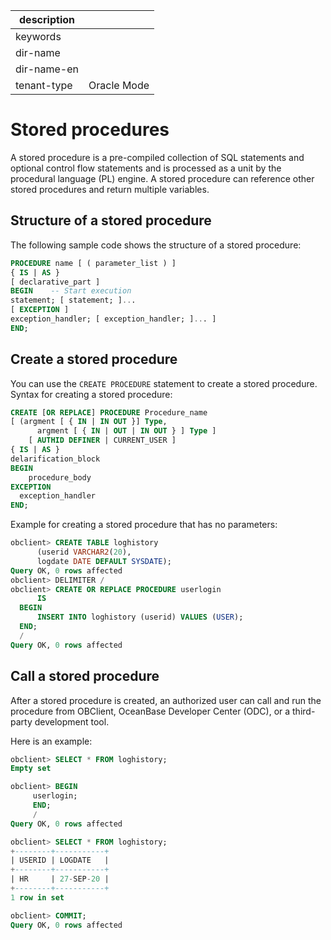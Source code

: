 |description||
|---|---|
|keywords||
|dir-name||
|dir-name-en||
|tenant-type|Oracle Mode|

# Stored procedures

A stored procedure is a pre-compiled collection of SQL statements and optional control flow statements and is processed as a unit by the procedural language (PL) engine. A stored procedure can reference other stored procedures and return multiple variables.

## Structure of a stored procedure

The following sample code shows the structure of a stored procedure:

```sql
PROCEDURE name [ ( parameter_list ) ]
{ IS | AS }
[ declarative_part ]
BEGIN    -- Start execution
statement; [ statement; ]...
[ EXCEPTION ]
exception_handler; [ exception_handler; ]... ]
END;
```

## Create a stored procedure

You can use the `CREATE PROCEDURE` statement to create a stored procedure. Syntax for creating a stored procedure:

```sql
CREATE [OR REPLACE] PROCEDURE Procedure_name
[ (argment [ { IN | IN OUT }] Type,
      argment [ { IN | OUT | IN OUT } ] Type ]
    [ AUTHID DEFINER | CURRENT_USER ]
{ IS | AS }
delarification_block
BEGIN
    procedure_body
EXCEPTION
  exception_handler
END;
```

Example for creating a stored procedure that has no parameters:

```sql
obclient> CREATE TABLE loghistory
      (userid VARCHAR2(20),
      logdate DATE DEFAULT SYSDATE);
Query OK, 0 rows affected
obclient> DELIMITER /
obclient> CREATE OR REPLACE PROCEDURE userlogin
      IS
  BEGIN
      INSERT INTO loghistory (userid) VALUES (USER);
  END;
  /
Query OK, 0 rows affected
```

## Call a stored procedure

After a stored procedure is created, an authorized user can call and run the procedure from OBClient, OceanBase Developer Center (ODC), or a third-party development tool.

Here is an example:

```sql
obclient> SELECT * FROM loghistory;
Empty set

obclient> BEGIN
     userlogin;
     END;
     /
Query OK, 0 rows affected

obclient> SELECT * FROM loghistory;
+--------+-----------+
| USERID | LOGDATE   |
+--------+-----------+
| HR     | 27-SEP-20 |
+--------+-----------+
1 row in set

obclient> COMMIT;
Query OK, 0 rows affected
```


